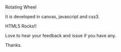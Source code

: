 Rotating Wheel

It is developed in canvas, javascript and css3. 

HTML5 Rocks!!

Love to hear your feedback and issue if you have any.

Thanks.
